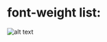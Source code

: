 # font-weight list: 

![alt text](https://github.com/Inpulsgor/library/blob/master/font-weight/font-weight.png "Logo Title Text 1")
